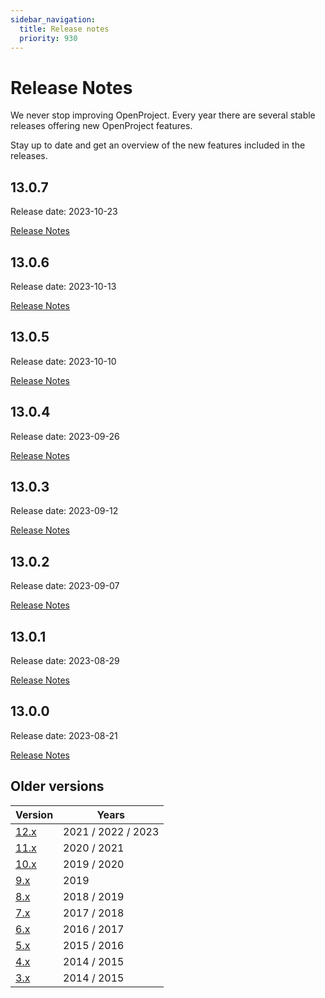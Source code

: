```yaml
---
sidebar_navigation:
  title: Release notes
  priority: 930
---
```


# Release Notes

We never stop improving OpenProject. Every year there are several stable releases offering new OpenProject features.

Stay up to date and get an overview of the new features included in the releases.


<!--- New release notes are generated below. Do not remove comment. -->
<!--- RELEASE MARKER -->

## 13.0.7

Release date: 2023-10-23

[Release Notes](13-0-7/)


## 13.0.6

Release date: 2023-10-13

[Release Notes](13-0-6/)


## 13.0.5

Release date: 2023-10-10

[Release Notes](13-0-5/)


## 13.0.4

Release date: 2023-09-26

[Release Notes](13-0-4/)


## 13.0.3

Release date: 2023-09-12

[Release Notes](13-0-3/)


## 13.0.2

Release date: 2023-09-07

[Release Notes](13-0-2/)


## 13.0.1

Release date: 2023-08-29

[Release Notes](13-0-1/)


## 13.0.0

Release date: 2023-08-21

[Release Notes](13-0-0/)

## Older versions

| Version     | Years              |
|-------------|--------------------|
| [12.x](12/) | 2021 / 2022 / 2023 |
| [11.x](11/) | 2020 / 2021        |
| [10.x](10/) | 2019 / 2020        |
| [9.x](9/)   | 2019               |
| [8.x](8/)   | 2018 / 2019        |
| [7.x](7/)   | 2017 / 2018        |
| [6.x](6/)   | 2016 / 2017        |
| [5.x](5/)   | 2015 / 2016        |
| [4.x](4/)   | 2014 / 2015        |
| [3.x](3/)   | 2014 / 2015        |

